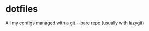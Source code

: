 # dotfiles
All my configs managed with a [git --bare repo](https://www.atlassian.com/git/tutorials/dotfiles) (usually with [lazygit](https://github.com/jesseduffield/lazygit))
